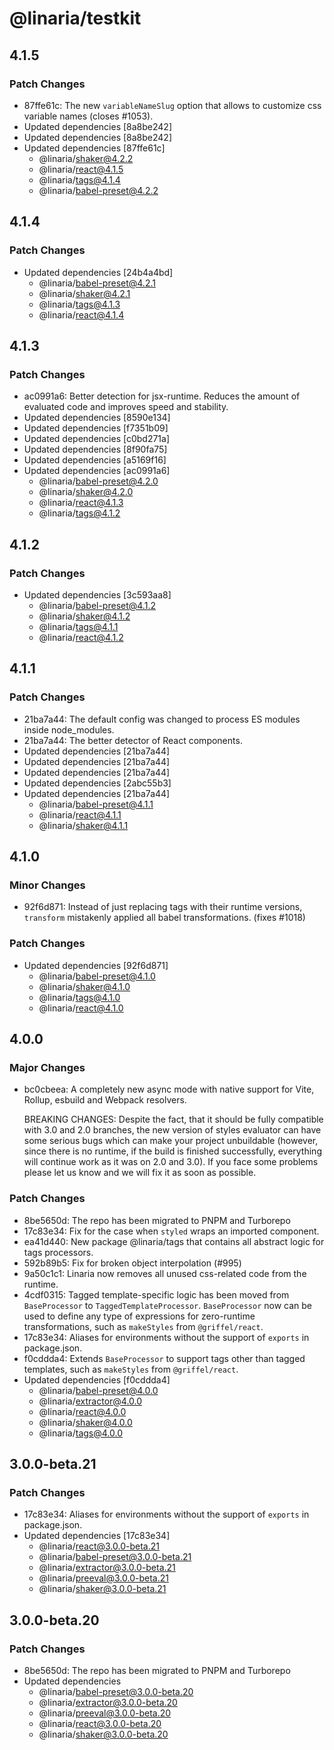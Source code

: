 # @linaria/testkit

## 4.1.5

### Patch Changes

- 87ffe61c: The new `variableNameSlug` option that allows to customize css variable names (closes #1053).
- Updated dependencies [8a8be242]
- Updated dependencies [8a8be242]
- Updated dependencies [87ffe61c]
  - @linaria/shaker@4.2.2
  - @linaria/react@4.1.5
  - @linaria/tags@4.1.4
  - @linaria/babel-preset@4.2.2

## 4.1.4

### Patch Changes

- Updated dependencies [24b4a4bd]
  - @linaria/babel-preset@4.2.1
  - @linaria/shaker@4.2.1
  - @linaria/tags@4.1.3
  - @linaria/react@4.1.4

## 4.1.3

### Patch Changes

- ac0991a6: Better detection for jsx-runtime. Reduces the amount of evaluated code and improves speed and stability.
- Updated dependencies [8590e134]
- Updated dependencies [f7351b09]
- Updated dependencies [c0bd271a]
- Updated dependencies [8f90fa75]
- Updated dependencies [a5169f16]
- Updated dependencies [ac0991a6]
  - @linaria/babel-preset@4.2.0
  - @linaria/shaker@4.2.0
  - @linaria/react@4.1.3
  - @linaria/tags@4.1.2

## 4.1.2

### Patch Changes

- Updated dependencies [3c593aa8]
  - @linaria/babel-preset@4.1.2
  - @linaria/shaker@4.1.2
  - @linaria/tags@4.1.1
  - @linaria/react@4.1.2

## 4.1.1

### Patch Changes

- 21ba7a44: The default config was changed to process ES modules inside node_modules.
- 21ba7a44: The better detector of React components.
- Updated dependencies [21ba7a44]
- Updated dependencies [21ba7a44]
- Updated dependencies [21ba7a44]
- Updated dependencies [2abc55b3]
- Updated dependencies [21ba7a44]
  - @linaria/babel-preset@4.1.1
  - @linaria/react@4.1.1
  - @linaria/shaker@4.1.1

## 4.1.0

### Minor Changes

- 92f6d871: Instead of just replacing tags with their runtime versions, `transform` mistakenly applied all babel transformations. (fixes #1018)

### Patch Changes

- Updated dependencies [92f6d871]
  - @linaria/babel-preset@4.1.0
  - @linaria/shaker@4.1.0
  - @linaria/tags@4.1.0
  - @linaria/react@4.1.0

## 4.0.0

### Major Changes

- bc0cbeea: A completely new async mode with native support for Vite, Rollup, esbuild and Webpack resolvers.

  BREAKING CHANGES: Despite the fact, that it should be fully compatible with 3.0 and 2.0 branches, the new version of styles evaluator can have some serious bugs which can make your project unbuildable (however, since there is no runtime, if the build is finished successfully, everything will continue work as it was on 2.0 and 3.0). If you face some problems please let us know and we will fix it as soon as possible.

### Patch Changes

- 8be5650d: The repo has been migrated to PNPM and Turborepo
- 17c83e34: Fix for the case when `styled` wraps an imported component.
- ea41d440: New package @linaria/tags that contains all abstract logic for tags processors.
- 592b89b5: Fix for broken object interpolation (#995)
- 9a50c1c1: Linaria now removes all unused css-related code from the runtime.
- 4cdf0315: Tagged template-specific logic has been moved from `BaseProcessor` to `TaggedTemplateProcessor`. `BaseProcessor` now can be used to define any type of expressions for zero-runtime transformations, such as `makeStyles` from `@griffel/react`.
- 17c83e34: Aliases for environments without the support of `exports` in package.json.
- f0cddda4: Extends `BaseProcessor` to support tags other than tagged templates, such as `makeStyles` from `@griffel/react`.
- Updated dependencies [f0cddda4]
  - @linaria/babel-preset@4.0.0
  - @linaria/extractor@4.0.0
  - @linaria/react@4.0.0
  - @linaria/shaker@4.0.0
  - @linaria/tags@4.0.0

## 3.0.0-beta.21

### Patch Changes

- 17c83e34: Aliases for environments without the support of `exports` in package.json.
- Updated dependencies [17c83e34]
  - @linaria/react@3.0.0-beta.21
  - @linaria/babel-preset@3.0.0-beta.21
  - @linaria/extractor@3.0.0-beta.21
  - @linaria/preeval@3.0.0-beta.21
  - @linaria/shaker@3.0.0-beta.21

## 3.0.0-beta.20

### Patch Changes

- 8be5650d: The repo has been migrated to PNPM and Turborepo
- Updated dependencies
  - @linaria/babel-preset@3.0.0-beta.20
  - @linaria/extractor@3.0.0-beta.20
  - @linaria/preeval@3.0.0-beta.20
  - @linaria/react@3.0.0-beta.20
  - @linaria/shaker@3.0.0-beta.20
